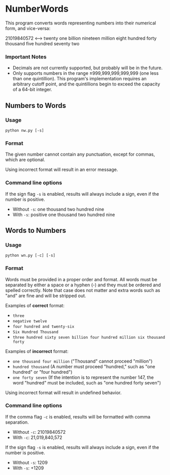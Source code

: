 # NumberWords
This program converts words representing numbers into their numerical form, and vice-versa:

21019840572 <--> twenty one billion nineteen million eight hundred forty thousand five hundred seventy two

### Important Notes
* Decimals are not currently supported, but probably will be in the future.
* Only supports numbers in the range ±999,999,999,999,999 (one less than one quintillion). This program's implementation requires an arbitrary cutoff point, and the quintillions begin to exceed the capacity of a 64-bit integer.

## Numbers to Words
### Usage
`python nw.py [-s]`

### Format
The given number cannot contain any punctuation, except for commas, which are optional.

Using incorrect format will result in an error message.

### Command line options
If the sign flag `-s` is enabled, results will always include a sign, even if the number is positive.
* Without `-s`: one thousand two hundred nine
* With `-s`: positive one thousand two hundred nine

## Words to Numbers
### Usage
`python wn.py [-c] [-s]`

### Format
Words must be provided in a proper order and format. All words must be separated by either a space or a hyphen (-) and they must be ordered and spelled correctly. Note that case does not matter and extra words such as "and" are fine and will be stripped out. 

Examples of **correct** format:
* `three`
* `negative twelve`
* `four hundred and twenty-six`
* `Six Hundred Thousand`
* `three hundred sixty seven billion four hundred million six thousand forty`

Examples of **incorrect** format:
* `one thousand four million` ("Thousand" cannot proceed "million")
* `hundred thousand` (A number must proceed "hundred," such as "one hundred" or "four hundred")
* `one forty seven` (If the intention is to represent the number 147, the word "hundred" must be included, such as "one hundred forty seven")

Using incorrect format will result in undefined behavior.

### Command line options
If the comma flag `-c` is enabled, results will be formatted with comma separation.
* Without `-c`: 21019840572
* With `-c`: 21,019,840,572

If the sign flag `-s` is enabled, results will always include a sign, even if the number is positive.
* Without `-s`: 1209
* With `-s`: +1209

